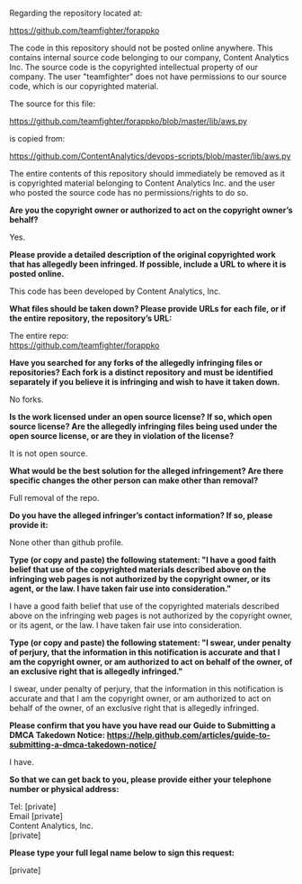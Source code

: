 Regarding the repository located at:

https://github.com/teamfighter/forappko

The code in this repository should not be posted online anywhere. This contains internal source code belonging to our company, Content Analytics Inc. The source code is the copyrighted intellectual property of our company. The user "teamfighter" does not have permissions to our source code, which is our copyrighted material.

The source for this file:

https://github.com/teamfighter/forappko/blob/master/lib/aws.py

is copied from:

https://github.com/ContentAnalytics/devops-scripts/blob/master/lib/aws.py

The entire contents of this repository should immediately be removed as it is copyrighted material belonging to Content Analytics Inc. and the user who posted the source code has no permissions/rights to do so.

**Are you the copyright owner or authorized to act on the copyright owner’s behalf?**

Yes.

**Please provide a detailed description of the original copyrighted work that has allegedly been infringed. If possible, include a URL to where it is posted online.**

This code has been developed by Content Analytics, Inc.

**What files should be taken down? Please provide URLs for each file, or if the entire repository, the repository’s URL:**

The entire repo:  
https://github.com/teamfighter/forappko

**Have you searched for any forks of the allegedly infringing files or repositories? Each fork is a distinct repository and must be identified separately if you believe it is infringing and wish to have it taken down.**

No forks.

**Is the work licensed under an open source license? If so, which open source license? Are the allegedly infringing files being used under the open source license, or are they in violation of the license?**

It is not open source.

**What would be the best solution for the alleged infringement? Are there specific changes the other person can make other than removal?**

Full removal of the repo.

**Do you have the alleged infringer’s contact information? If so, please provide it:**

None other than github profile.

**Type (or copy and paste) the following statement: "I have a good faith belief that use of the copyrighted materials described above on the infringing web pages is not authorized by the copyright owner, or its agent, or the law. I have taken fair use into consideration."**

I have a good faith belief that use of the copyrighted materials described above on the infringing web pages is not authorized by the copyright owner, or its agent, or the law. I have taken fair use into consideration.

**Type (or copy and paste) the following statement: "I swear, under penalty of perjury, that the information in this notification is accurate and that I am the copyright owner, or am authorized to act on behalf of the owner, of an exclusive right that is allegedly infringed."**

I swear, under penalty of perjury, that the information in this notification is accurate and that I am the copyright owner, or am authorized to act on behalf of the owner, of an exclusive right that is allegedly infringed.

**Please confirm that you have you have read our Guide to Submitting a DMCA Takedown Notice: https://help.github.com/articles/guide-to-submitting-a-dmca-takedown-notice/**

I have.

**So that we can get back to you, please provide either your telephone number or physical address:**

Tel: [private]  
Email [private]  
Content Analytics, Inc.  
[private]

**Please type your full legal name below to sign this request:**

[private]
